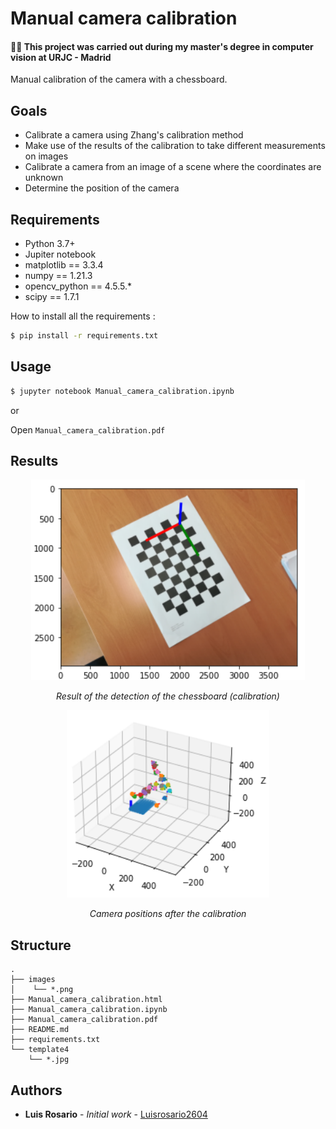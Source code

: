 # Manual camera calibration

#### 👨‍🎓 This project was carried out during my master's degree in computer vision at URJC - Madrid

Manual calibration of the camera with a chessboard.

## Goals

- Calibrate a camera using Zhang's calibration method
- Make use of the results of the calibration to take different measurements on images
- Calibrate a camera from an image of a scene where the coordinates are unknown
- Determine the position of the camera

## Requirements

* Python 3.7+
* Jupiter notebook
* matplotlib == 3.3.4
* numpy == 1.21.3
* opencv_python == 4.5.5.*
* scipy == 1.7.1

How to install all the requirements :
```bash
$ pip install -r requirements.txt
```

## Usage

```bash
$ jupyter notebook Manual_camera_calibration.ipynb
```

or

Open ```Manual_camera_calibration.pdf```

## Results

<p align="center">
  <img src="./images/result.png">
</p>
<p align="center">
  <i>Result of the detection of the chessboard (calibration)</i>
</p>

<p align="center">
  <img src="./images/result1.png">
</p>
<p align="center">
  <i>Camera positions after the calibration</i>
</p>

## Structure

    .
    ├── images
    │    └── *.png
    ├── Manual_camera_calibration.html
    ├── Manual_camera_calibration.ipynb
    ├── Manual_camera_calibration.pdf
    ├── README.md
    ├── requirements.txt
    └── template4
        └── *.jpg

## Authors

* **Luis Rosario** - *Initial work* - [Luisrosario2604](https://github.com/Luisrosario2604)
